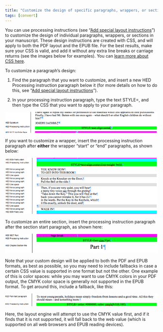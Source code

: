 ```yaml
---
title: "Customize the design of specific paragraphs, wrappers, or sections"
tags: [convert]
---
```

 
<html><body><section data-type="chapter" class="hsecchapter" data-hederis-type="hsecchapter" id="custom-paragraph-design" data-pi-attrs="id: custom-paragraph-design; data-tags: convert;" role="doc-chapter" data-tags="convert" data-author-name=" " data-book-title=" " title="Customize the design of specific paragraphs, wrappers, or sections"><p class="hblkp" data-hederis-type="hblkp" id="pbcwTvw9A">You can use processing instructions (see &#8220;<a href="{% link _docs/custom-design.md %}" class="hspana" data-hederis-type="hspana" id="pIwKPhXtu">Add special layout instructions</a>&#8221;) to customize the design of individual paragraphs, wrappers, or sections in your manuscript. These design instructions are created with CSS, and will apply to both the PDF layout and the EPUB file. For the best results, make sure your CSS is valid, and add it without any extra line breaks or carriage returns (see the images below for examples). You can <a href="https://developer.mozilla.org/en-US/docs/Web/CSS/Reference" class="hspana" data-hederis-type="hspana" id="ppYd1evUc">learn more about CSS here</a>.</p><p class="hblkp" data-hederis-type="hblkp" id="pvNCnm3sT">To customize a paragraph&#8217;s design:</p><ol class="hwprnumlist" data-hederis-type="hwprnumlist" id="pRbTiifYz"><li class="hblkoli" data-hederis-type="hblkoli" id="liwfTfnjGP"><p class="hblkoli" data-hederis-type="hblklip" id="phbuOuDT0">Find the paragraph that you want to customize, and insert a new HED Processing instruction paragraph below it (for more details on how to do this, see &#8220;<a href="{% link _docs/custom-design.md %}" class="hspana" data-hederis-type="hspana" id="pva6SRzA1">Add special layout instructions</a>&#8221;).</p></li><li class="hblkoli" data-hederis-type="hblkoli" id="liMXIWaVzb"><p class="hblkoli" data-hederis-type="hblklip" id="pu43CavGk">In your processing instruction paragraph, type the text STYLE=, and then type the CSS that you want to apply to your paragraph.</p></li></ol><img data-hederis-type="hblkimg" class="hblkimg" id="pgzqXhRKw" src="/images/pi2.png" data-img-src="/images/pi2.png"/><p class="hblkp" data-hederis-type="hblkp" id="pJPwzd8qh">If you want to customize a wrapper, insert the processing instruction paragraph after <strong data-hederis-type="hspanstrong" id="pCz0PGvIq">either</strong> the wrapper &#8220;start&#8221; or &#8220;end&#8221; paragraphs, as shown below: </p><img data-hederis-type="hblkimg" class="hblkimg" id="pkjzflDPP" src="/images/stylepiwrapper.png" data-img-src="/images/stylepiwrapper.png"/><p class="hblkp" data-hederis-type="hblkp" id="pKj2nSwLb">To customize an entire section, insert the processing instruction paragraph after the section start paragraph, as shown here:</p><img data-hederis-type="hblkimg" class="hblkimg" id="pFhH7r74K" src="/images/stylepisection.png" data-img-src="/images/stylepisection.png"/><p class="hblkp" data-hederis-type="hblkp" id="pqG5Cw1Mf">Note that your custom design will be applied to both the PDF and EPUB formats, as best as possible, so you may need to include fallbacks in case a certain CSS value is supported in one format but not the other. One example of this is color spaces: while you may want to use CMYK colors in your PDF output, the CMYK color space is generally not supported in the EPUB format. To get around this, include a fallback, like this:</p><img data-hederis-type="hblkimg" class="hblkimg" id="paJgqREpR" src="/images/stylepicolorfallback.png" data-img-src="/images/stylepicolorfallback.png"/><p class="hblkp" data-hederis-type="hblkp" id="pNsyh1V9e">Here, the layout engine will attempt to use the CMYK value first, and if it finds that it is not supported, it will fall back to the web value (which is supported on all web browsers and EPUB reading devices).</p></section></body></html>
